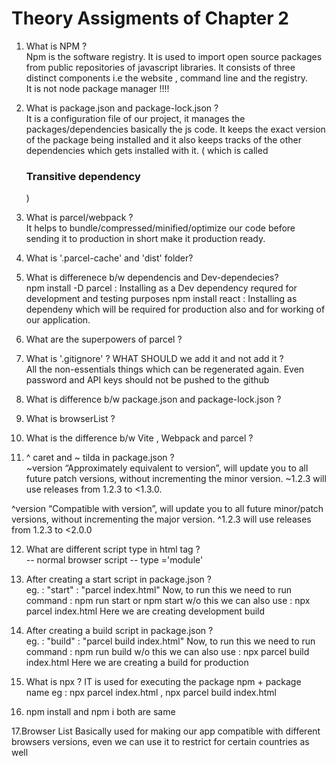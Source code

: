 # Theory Assigments of Chapter 2

1. What is NPM ? <br/>
   Npm is the software registry. It is used to import open source packages from public repositories of javascript libraries. It consists of three
   distinct components i.e the website , command line and the registry.<br/>
   It is not node package manager !!!!

2. What is package.json and package-lock.json ? <br/>
It is a configuration file of our project, it manages the packages/dependencies basically the js code. 
It keeps the exact version of the package being installed and it also keeps tracks of the other dependencies which gets installed
with it. ( which is called <h3>Transitive dependency</h3> ) 

3. What is parcel/webpack ? <br/>
It helps to bundle/compressed/minified/optimize our code before sending it to production in short make it production ready.


4. What is '.parcel-cache' and 'dist' folder? <br/>

5. What is differenece b/w dependencis and Dev-dependecies? <br/>
npm install -D parcel  : Installing as a Dev dependency requred for development and testing purposes
npm install react      : Installing as dependeny which will be required for production also and for working of our application.


6. What are the superpowers of parcel ? <br/>
7. What is '.gitignore' ? WHAT SHOULD we add it and not add it ? <br/>
All the non-essentials things which can be regenerated again. Even password and API keys should not be pushed to the github

8. What is difference b/w package.json and package-lock.json ? <br/>
9. What is browserList ? <br/>
10. What is the difference b/w Vite , Webpack and parcel ? <br/>
11. ^  caret and ~ tilda in package.json ? <br/>
~version “Approximately equivalent to version”, will update you to all future patch versions, without incrementing the minor version. ~1.2.3 will use releases from 1.2.3 to <1.3.0.

^version “Compatible with version”, will update you to all future minor/patch versions, without incrementing the major version. ^1.2.3 will use releases from 1.2.3 to <2.0.0


12. What are different script type in html tag ? <br/>
 -- normal browser script
 -- type ='module'
 
13. After creating a start script in package.json ? <br/>
    eg. : "start" : "parcel index.html"
    Now, to run this we need to run command : npm run start or npm start
    w/o this we can also use : npx parcel index.html
    Here we are creating development build

14. After creating a build script in package.json ? <br/>
    eg. : "build" : "parcel build index.html"
    Now, to run this we need to run command : npm run build
    w/o this we can also use : npx parcel build index.html
    Here we are creating a build for production

15. What is npx ?
IT is used for executing the package
npm + package name
eg : npx parcel index.html , npx parcel build index.html

16. npm install and npm i both are same

17.Browser List 
Basically used for making our app compatible with different browsers versions, even we can use it to restrict for certain countries as well

